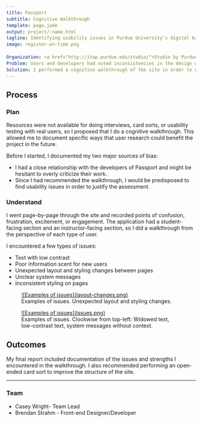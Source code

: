 ```yaml
---
title: Passport
subtitle: Cognitive Walkthrough
template: page.jade
output: project/:name.html
tagline: Identifying usability issues in Purdue University's digital badging tool.
image: register-on-time.png

Organization: <a href="http://itap.purdue.edu/studio/">Studio by Purdue</a>
Problem: Users and developers had noted inconsistencies in the design of Passport, a digital badging web application. The team lead asked me to assess possible usability issues.
Solution: I performed a cognitive walkthrough of the site in order to document issues and possible solutions.
---
```


## Process

### Plan
Resources were not available for doing interviews, card sorts, or usability testing with real users, so I proposed that I do a cognitive walkthrough. This allowed me to document specific ways that user research could benefit the project in the future.

Before I started, I documented my two major sources of bias:
- I had a close relationship with the developers of Passport and might be hesitant to overly criticize their work.
- Since I had recommended the walkthrough, I would be predisposed to find usability issues in order to justify the assessment.

### Understand
I went page-by-page through the site and recorded points of confusion, frustration, excitement, or engagement.  The application had a student-facing section and an instructor-facing section, so I did a walkthrough from the perspective of each type of user.

I encountered a few types of issues:
- Text with low contrast
- Poor information scent for new users
- Unexpected layout and styling changes between pages
- Unclear system messages
- Inconsistent styling on pages

<div class="figwrapper">
	<figure style="top: -25em;">
		<a href="layout-changes.png" data-lightbox="layout-changes" data-title="Examples of issues.  Unexpected layout and styling changes.">
			![Examples of issues](layout-changes.png)
		</a>
		<figcaption>
			Examples of issues.  Unexpected layout and styling changes.
		</figcaption>
	</figure>
</div>

<div class="figwrapper">
	<figure style="top: -3em;">
		<a href="issues.png" data-lightbox="issues" data-title="Examples of issues.  Clockwise from top-left: Widowed text, low-contrast text, system messages without context.">
			![Examples of issues](issues.png)
		</a>
		<figcaption>
			Examples of issues.  Clockwise from top-left: Widowed text, low-contrast text, system messages without context.
		</figcaption>
	</figure>
</div>

## Outcomes
My final report included documentation of the issues and strengths I encountered in the walkthrough.  I also recommended performing an open-ended card sort to improve the structure of the site.

----

### Team
- Casey Wright- Team Lead
- Brendan Strahm - Front-end Designer/Developer
